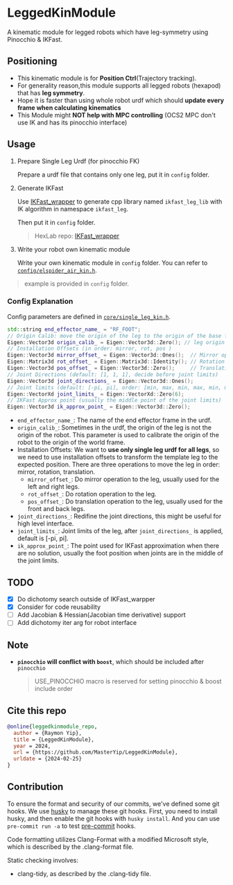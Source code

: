 # LeggedKinModule

A kinematic module for legged robots which have leg-symmetry using Pinocchio &amp; IKFast.

## Positioning

- This kinematic module is for **Position Ctrl**(Trajectory tracking).
- For generality reason,this module supports all legged robots (hexapod) that has **leg symmetry**.
- Hope it is faster than using whole robot urdf which should **update every frame when calculating kinematics**
- This Module might **NOT help with MPC controlling** (OCS2 MPC don't use IK and has its pinocchio interface)

## Usage

1. Prepare Single Leg Urdf (for pinocchio FK)

   Prepare a urdf file that contains only one leg, put it in `config` folder.

2. Generate IKFast

   Use [IKFast_wrapper](https://github.com/MasterYip/IKFast_wrapper) to generate cpp library named `ikfast_leg_lib` with IK algorithm in namespace `ikfast_leg`.

   Then put it in `config` folder.

   > HexLab repo: [IKFast_wrapper](https://github.com/HITSME-HexLab/IKFast_wrapper)

3. Write your robot own kinematic module

   Write your own kinematic module in `config` folder. You can refer to [`config/elspider_air_kin.h`](config/elspider_air_kin.h).

> example is provided in `config` folder.

### Config Explanation

Config parameters are defined in [`core/single_leg_kin.h`](core/single_leg_kin.h).

```c++
std::string end_effector_name_ = "RF_FOOT";
// Origin Calib: move the origin of the leg to the origin of the base frame
Eigen::Vector3d origin_calib_ = Eigen::Vector3d::Zero(); // leg origin in base frame
// Installation Offsets (in order: mirror, rot, pos )
Eigen::Vector3d mirror_offset_ = Eigen::Vector3d::Ones();  // Mirror operation
Eigen::Matrix3d rot_offset_ = Eigen::Matrix3d::Identity(); // Rotation operation
Eigen::Vector3d pos_offset_ = Eigen::Vector3d::Zero();     // Translation operation
// Joint Directions (default: [1, 1, 1], decide before joint limits)
Eigen::Vector3d joint_directions_ = Eigen::Vector3d::Ones();
// Joint limits (default: [-pi, pi], order: [min, max, min, max, min, max])
Eigen::VectorXd joint_limits_ = Eigen::VectorXd::Zero(6);
// IKFast Approx point (usually the middle point of the joint limits)
Eigen::Vector3d ik_approx_point_ = Eigen::Vector3d::Zero();
```

- `end_effector_name_`: The name of the end effector frame in the urdf.
- `origin_calib_`: Sometimes in the urdf, the origin of the leg is not the origin of the robot. This parameter is used to calibrate the origin of the robot to the origin of the world frame.
- Installation Offsets: We want to **use only single leg urdf for all legs**, so we need to use installation offsets to transform the template leg to the expected position. There are three operations to move the leg in order: mirror, rotation, translation.
  - `mirror_offset_`: Do mirror operation to the leg, usually used for the left and right legs.
  - `rot_offset_`: Do rotation operation to the leg.
  - `pos_offset_`: Do translation operation to the leg, usually used for the front and back legs.
- `joint_directions_`: Redifine the joint directions, this might be useful for high level interface.
- `joint_limits_`: Joint limits of the leg, after `joint_directions_` is applied, default is [-pi, pi].
- `ik_approx_point_`: The point used for IKFast approximation when there are no solution, usually the foot position when joints are in the middle of the joint limits.

## TODO

- [x] Do dichotomy search outside of IKFast_warpper
- [x] Consider for code reusability
- [ ] Add Jacobian & Hessian(Jacobian time derivative) support
- [ ] Add dichotomy iter arg for robot interface

## Note

- **`pinocchio` will conflict with `boost`**, which should be included after `pinocchio`

  > USE_PINOCCHIO macro is reserved for setting pinocchio & boost include order

## Cite this repo

```bibtex
@online{leggedkinmodule_repo,
  author = {Raymon Yip},
  title = {LeggedKinModule},
  year = 2024,
  url = {https://github.com/MasterYip/LeggedKinModule},
  urldate = {2024-02-25}
}
```

## Contribution

To ensure the format and security of our commits, we've defined some git hooks. We use [husky](https://github.com/typicode/husky) to manage these git hooks. First, you need to install husky, and then enable the git hooks with ```husky install```. And you can use ```pre-commit run -a``` to test [pre-commit](https://pre-commit.com/) hooks.

Code formatting utilizes Clang-Format with a modified Microsoft style, which is described by the .clang-format file.

Static checking involves:

- clang-tidy, as described by the .clang-tidy file.
